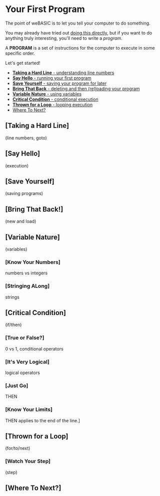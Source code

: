 # Your First Program

The point of weBASIC is to let you tell your computer to do something.

You may already have tried out [doing this directly](./getting-started.md), but if you want to 
do anything truly interesting, you'll need to write a _program_.

A **PROGRAM** is a set of instructions for the computer to execute in some specific order.

Let's get started!

- [**Taking a Hard Line** - understanding line numbers](#taking-a-hard-line)
- [**Say Hello** - running your first program](#say-hello)
- [**Save Yourself** - saving your program for later](#save-yourself)
- [**Bring That Back** - deleting and then (re)loading your program](#bring-that-back)
- [**Variable Nature** - using variables](#variable-nature)
- [**Critical Condition** - conditional execution](#critical-condition)
- [**Thrown for a Loop** - looping execution](#thrown-for-a-loop)
- [Where To Next?](#where-to-next)

## [Taking a Hard Line]

(line numbers, goto)

## [Say Hello]

(execution)

## [Save Yourself]

(saving programs)

## [Bring That Back!]

(new and load)

## [Variable Nature]

(variables)

### [Know Your Numbers]

numbers vs integers

### [Stringing ALong]

strings

## [Critical Condition]

(if/then)

### [True or False?]

0 vs 1, conditional operators

### [It's Very Logical]

logical operators

### [Just Go]

THEN <line>

### [Know Your Limits]

THEN applies to the end of the line.]

## [Thrown for a Loop]

(for/to/next)

### [Watch Your Step]

(step)

## [Where To Next?]

